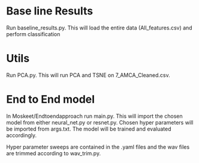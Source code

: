 # Base line Results
Run baseline_results.py. This will load the entire data (All_features.csv) and perform classification

# Utils 
Run PCA.py. This will run PCA and TSNE on 7_AMCA_Cleaned.csv. 

# End to End model 
In Moskeet/Endtoendapproach run main.py.
This will import the chosen model from either neural_net.py or resnet.py. 
Chosen hyper parameters will be imported from args.txt.
The model will be trained and evaluated accordingly. 

Hyper parameter sweeps are contained in the .yaml files and the wav files are trimmed according to wav_trim.py.

